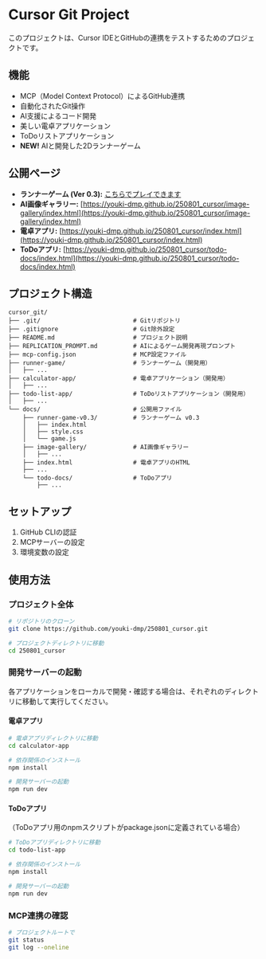 # Cursor Git Project

このプロジェクトは、Cursor IDEとGitHubの連携をテストするためのプロジェクトです。

## 機能
- MCP（Model Context Protocol）によるGitHub連携
- 自動化されたGit操作
- AI支援によるコード開発
- 美しい電卓アプリケーション
- ToDoリストアプリケーション
- **NEW!** AIと開発した2Dランナーゲーム

## 公開ページ
- **ランナーゲーム (Ver 0.3):** [こちらでプレイできます](./docs/runner-game-v0.3/index.html)
- **AI画像ギャラリー:** [https://youki-dmp.github.io/250801_cursor/image-gallery/index.html](https://youki-dmp.github.io/250801_cursor/image-gallery/index.html)
- **電卓アプリ:** [https://youki-dmp.github.io/250801_cursor/index.html](https://youki-dmp.github.io/250801_cursor/index.html)
- **ToDoアプリ:** [https://youki-dmp.github.io/250801_cursor/todo-docs/index.html](https://youki-dmp.github.io/250801_cursor/todo-docs/index.html)

## プロジェクト構造

```
cursor_git/
├── .git/                          # Gitリポジトリ
├── .gitignore                     # Git除外設定
├── README.md                      # プロジェクト説明
├── REPLICATION_PROMPT.md          # AIによるゲーム開発再現プロンプト
├── mcp-config.json                # MCP設定ファイル
├── runner-game/                   # ランナーゲーム（開発用）
│   ├── ...
├── calculator-app/                # 電卓アプリケーション（開発用）
│   ├── ...
├── todo-list-app/                 # ToDoリストアプリケーション（開発用）
│   ├── ...
└── docs/                          # 公開用ファイル
    ├── runner-game-v0.3/          # ランナーゲーム v0.3
    │   ├── index.html
    │   ├── style.css
    │   └── game.js
    ├── image-gallery/             # AI画像ギャラリー
    │   ├── ...
    ├── index.html                 # 電卓アプリのHTML
    ├── ...
    └── todo-docs/                 # ToDoアプリ
        ├── ...
```

## セットアップ
1. GitHub CLIの認証
2. MCPサーバーの設定
3. 環境変数の設定

## 使用方法

### プロジェクト全体
```bash
# リポジトリのクローン
git clone https://github.com/youki-dmp/250801_cursor.git

# プロジェクトディレクトリに移動
cd 250801_cursor
```

### 開発サーバーの起動
各アプリケーションをローカルで開発・確認する場合は、それぞれのディレクトリに移動して実行してください。

#### 電卓アプリ
```bash
# 電卓アプリディレクトリに移動
cd calculator-app

# 依存関係のインストール
npm install

# 開発サーバーの起動
npm run dev
```

#### ToDoアプリ
（ToDoアプリ用のnpmスクリプトがpackage.jsonに定義されている場合）
```bash
# ToDoアプリディレクトリに移動
cd todo-list-app

# 依存関係のインストール
npm install

# 開発サーバーの起動
npm run dev
```

### MCP連携の確認
```bash
# プロジェクトルートで
git status
git log --oneline
```
